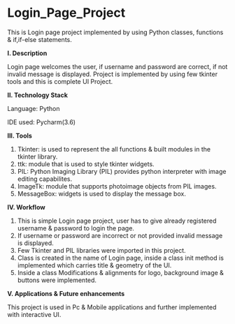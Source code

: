 # Login_Page_Project
This is Login page project implemented by using Python classes, functions & if,if-else statements.

**I. Description**

Login page welcomes the user, if username and password are correct, if not invalid message is displayed. 
Project is implemented by using few tkinter tools and this is complete UI Project.

**II. Technology Stack**

Language: Python

IDE used: Pycharm(3.6)

**III. Tools**

1. Tkinter: is used to represent the all functions & built modules in the tkinter library.
2. ttk: module that is used to style tkinter widgets.
3. PIL: Python Imaging Library (PIL) provides python interpreter with image editing capabilites.
4. ImageTk: module that supports photoimage objects from PIL images.
5. MessageBox: widgets is used to display the message box.

**IV. Workflow**

1. This is simple Login page project, user has to give already registered username & password to login the page.
2. If username or password are incorrect or not provided invalid message is displayed.
3. Few Tkinter and PIL libraries were imported in this project.
4. Class is created in the name of Login page, inside a class init method is implemented which carries title & geometry of the UI.
5. Inside a class Modifications & alignments for logo, background image & buttons were implemented.

**V. Applications & Future enhancements**

This project is used in Pc & Mobile applications and further implemented with interactive UI.








